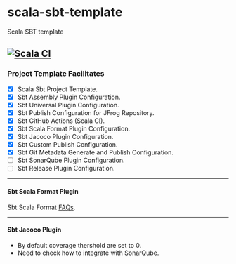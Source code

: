 # scala-sbt-template

Scala SBT template

[![Scala CI](https://github.com/suriyakrishna/scala-sbt-template/actions/workflows/scala.yml/badge.svg)](https://github.com/suriyakrishna/scala-sbt-template/actions/workflows/scala.yml)
---

### Project Template Facilitates

- [x] Scala Sbt Project Template.
- [x] Sbt Assembly Plugin Configuration.
- [x] Sbt Universal Plugin Configuration.
- [x] Sbt Publish Configuration for JFrog Repository.
- [x] Sbt GitHub Actions (Scala CI).
- [x] Sbt Scala Format Plugin Configuration.
- [x] Sbt Jacoco Plugin Configuration.
- [x] Sbt Custom Publish Configuration.
- [x] Sbt Git Metadata Generate and Publish Configuration.
- [ ] Sbt SonarQube Plugin Configuration.
- [ ] Sbt Release Plugin Configuration.

---

#### Sbt Scala Format Plugin

Sbt Scala Format [FAQs](https://scalameta.org/scalafmt/docs/faq.html#how-can-i-work-with-older-versions-of-intellij).

---

#### Sbt Jacoco Plugin

- By default coverage thershold are set to 0.
- Need to check how to integrate with SonarQube.
